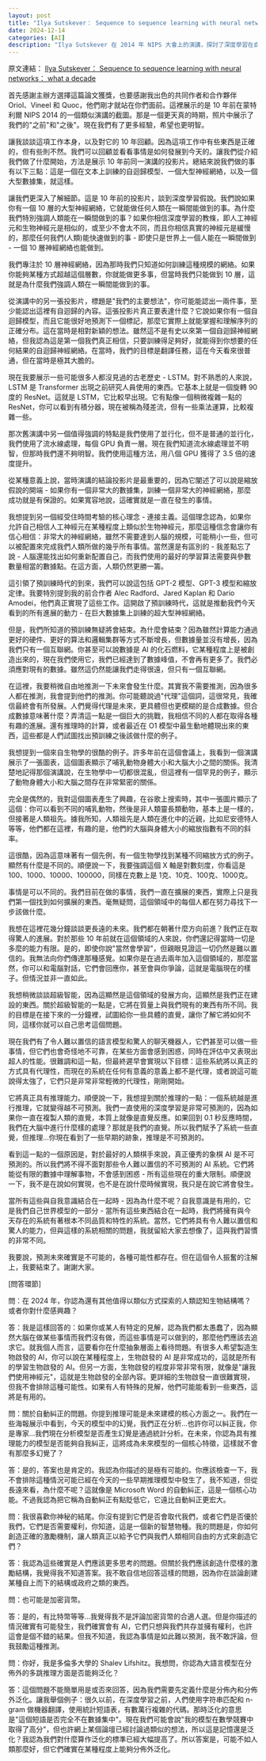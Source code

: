 ```yaml
---
layout: post
title: "Ilya Sutskever： Sequence to sequence learning with neural networks： what a decade"
date: 2024-12-14
categories: [AI]
description: "Ilya Sutskever 在 2014 年 NIPS 大會上的演講，探討了深度學習在自然語言處理領域的突破性進展。"
---
```

<span class="original-link">原文連結： [Ilya Sutskever： Sequence to sequence learning with neural networks： what a decade](https://www.youtube.com/watch?v=1yvBqasHLZs)</span> 

首先感謝主辦方選擇這篇論文獲獎，也要感謝我出色的共同作者和合作夥伴 Oriol、Vineel 和 Quoc，他們剛才就站在你們面前。這裡展示的是 10 年前在蒙特利爾 NIPS 2014 的一個類似演講的截圖。那是一個更天真的時期，照片中展示了我們的"之前"和"之後"。現在我們有了更多經驗，希望也更明智。

讓我談談這項工作本身，以及對它的 10 年回顧。因為這項工作中有些東西是正確的，但有些則不然。我們可以回顧並看看事情是如何發展到今天的。讓我們從介紹我們做了什麼開始，方法是展示 10 年前同一演講的投影片。總結來說我們做的事有以下三點：這是一個在文本上訓練的自迴歸模型、一個大型神經網絡，以及一個大型數據集，就這樣。

讓我們更深入了解細節。這是 10 年前的投影片，談到深度學習假說。我們說如果你有一個 10 層的大型神經網絡，它就能做任何人類在一瞬間能做到的事。為什麼我們特別強調人類能在一瞬間做到的事？如果你相信深度學習的教條，即人工神經元和生物神經元是相似的，或至少不會太不同，而且你相信真實的神經元是緩慢的，那麼任何我們(人類)能快速做到的事 - 即使只是世界上一個人能在一瞬間做到 - 一個 10 層神經網絡也能做到。

我們專注於 10 層神經網絡，因為那時我們只知道如何訓練這種規模的網絡。如果你能夠某種方式超越這個層數，你就能做更多事，但當時我們只能做到 10 層，這就是為什麼我們強調人類在一瞬間能做到的事。

從演講中的另一張投影片，標題是"我們的主要想法"，你可能能認出一兩件事，至少能認出這裡有自迴歸的內容。這張投影片真正要表達什麼？它說如果你有一個自迴歸模型，而且它能很好地預測下一個標記，那麼它實際上就能掌握和理解序列的正確分布。這在當時是相對新穎的想法。雖然這不是有史以來第一個自迴歸神經網絡，但我認為這是第一個我們真正相信，只要訓練得足夠好，就能得到你想要的任何結果的自迴歸神經網絡。在當時，我們的目標是翻譯任務，這在今天看來很普通，但在當時是極其大膽的。

現在我要展示一些可能很多人都沒見過的古老歷史 - LSTM。對不熟悉的人來說，LSTM 是 Transformer 出現之前研究人員使用的東西。它基本上就是一個旋轉 90 度的 ResNet。這就是 LSTM，它比較早出現。它有點像一個稍微複雜一點的 ResNet，你可以看到有積分器，現在被稱為殘差流，但有一些乘法運算，比較複雜一些。

那次舊演講中另一個值得強調的特點是我們使用了並行化，但不是普通的並行化，我們使用了流水線處理，每個 GPU 負責一層。現在我們知道流水線處理並不明智，但那時我們還不夠明智。我們使用這種方法，用八個 GPU 獲得了 3.5 倍的速度提升。

從某種意義上說，當時演講的結論投影片是最重要的，因為它闡述了可以說是縮放假說的開端 - 如果你有一個非常大的數據集，訓練一個非常大的神經網絡，那麼成功就是有保證的。如果寬容地說，這確實就是一直在發生的事情。

我想提到另一個經受住時間考驗的核心理念 - 連接主義。這個理念認為，如果你允許自己相信人工神經元在某種程度上類似於生物神經元，那麼這種信念會讓你有信心相信：非常大的神經網絡，雖然不需要達到人腦的規模，可能稍小一些，但可以被配置來完成我們人類所做的幾乎所有事情。當然還是有區別的 - 我差點忘了說 - 人腦還能找出如何重新配置自己，而我們使用的最好的學習算法需要與參數數量相當的數據點。在這方面，人類仍然更勝一籌。

這引領了預訓練時代的到來，我們可以說這包括 GPT-2 模型、GPT-3 模型和縮放定律。我要特別提到我的前合作者 Alec Radford、Jared Kaplan 和 Dario Amodei，他們真正實現了這些工作。這開啟了預訓練時代，這就是推動我們今天看到的所有進展的動力 - 在巨大數據集上訓練的超大型神經網絡。

但是，我們所知道的預訓練無疑將會結束。為什麼會結束？因為雖然計算能力通過更好的硬件、更好的算法和邏輯集群等方式不斷增長，但數據量並沒有增長，因為我們只有一個互聯網。你甚至可以說數據是 AI 的化石燃料，它某種程度上是被創造出來的，現在我們使用它，我們已經達到了數據峰值，不會再有更多了。我們必須應對現有的數據。雖然這仍然能讓我們走得很遠，但只有一個互聯網。

在這裡，我要稍微自由地推測一下未來會發生什麼。其實我不需要推測，因為很多人都在推測，我會提到他們的推測。你可能聽說過"代理"這個詞，這很常見，我確信最終會有所發展。人們覺得代理是未來，更具體但也更模糊的是合成數據。但合成數據意味著什麼？弄清這一點是一個巨大的挑戰，我相信不同的人都在取得各種有趣的進展。還有推理時的計算，或者最近在 O1 模型中最生動地體現出來的東西，這些都是人們試圖找出預訓練之後該做什麼的例子。

我想提到一個來自生物學的很酷的例子。許多年前在這個會議上，我看到一個演講展示了一張圖表，這個圖表顯示了哺乳動物身體大小和大腦大小之間的關係。我清楚地記得那個演講說，在生物學中一切都很混亂，但這裡有一個罕見的例子，顯示了動物身體大小和大腦之間存在非常緊密的關係。

完全是偶然的，我對這個圖表產生了興趣，在谷歌上搜索時，其中一張圖片顯示了這個：你可以看到不同的哺乳動物，然後是非人類靈長類動物，基本上是一樣的，但接著是人類祖先。據我所知，人類祖先是人類在進化中的近親，比如尼安德特人等等，他們都在這裡，有趣的是，他們的大腦與身體大小的縮放指數有不同的斜率。

這很酷，因為這意味著有一個先例，有一個生物學找到某種不同縮放方式的例子。顯然有什麼是不同的。順便說一下，我要強調這個 X 軸是對數刻度，你看這是 100、1000、10000、100000，同樣在克數上是 1克、10克、100克、1000克。

事情是可以不同的。我們目前在做的事情，我們一直在擴展的東西，實際上只是我們第一個找到如何擴展的東西。毫無疑問，這個領域中的每個人都在努力尋找下一步該做什麼。

我想在這裡花幾分鐘談談更長遠的未來。我們都在朝著什麼方向前進？我們正在取得驚人的進展。對於那些 10 年前就在這個領域的人來說，你們還記得當時一切是多麼的能力有限。是的，即使你說"當然會學習"，但親眼見證這一切仍然是難以置信的。我無法向你們傳達那種感覺。如果你是在過去兩年加入這個領域的，那麼當然，你可以和電腦對話，它們會回應你，甚至會與你爭論，這就是電腦現在的樣子。但情況並非一直如此。

我想稍微談談超級智能，因為這顯然是這個領域的發展方向，這顯然是我們正在建設的東西。關於超級智能的一點是，它將在質量上與我們現有的東西有所不同。我的目標是在接下來的一分鐘裡，試圖給你一些具體的直覺，讓你了解它將如何不同，這樣你就可以自己思考這個問題。

現在我們有了令人難以置信的語言模型和驚人的聊天機器人，它們甚至可以做一些事情，但它們也會奇怪地不可靠，在某些方面會感到困惑，同時在評估中又表現出超人的性能。很難調和這一點，但最終遲早會實現以下目標：這些系統將以真正的方式具有代理性，而現在的系統在任何有意義的意義上都不是代理，或者說這可能說得太強了，它們只是非常非常輕微的代理性，剛剛開始。

它將真正具有推理能力。順便說一下，我想提到關於推理的一點：一個系統越是進行推理，它就變得越不可預測。我們一直使用的深度學習是非常可預測的，因為如果你一直在複製人類的直覺，本質上就像是直覺反應。如果回到 0.1 秒反應時間，我們在大腦中進行什麼樣的處理？那就是我們的直覺。所以我們賦予了系統一些直覺，但推理...你現在看到了一些早期的跡象，推理是不可預測的。

看到這一點的一個原因是，對於最好的人類棋手來說，真正優秀的象棋 AI 是不可預測的。所以我們將不得不面對那些令人難以置信的不可預測的 AI 系統。它們將能從有限的數據中理解事物，不會感到困惑 - 所有這些現在的重大限制。順便說一下，我不是在說如何實現，也不是在說什麼時候實現，我只是在說它將會發生。

當所有這些與自我意識結合在一起時 - 因為為什麼不呢？自我意識是有用的，它是我們自己世界模型的一部分 - 當所有這些東西結合在一起時，我們將擁有與今天存在的系統有著根本不同品質和特性的系統。當然，它們將具有令人難以置信和驚人的能力，但與這樣的系統相關的問題，我就留給大家去想像了，這與我們習慣的非常不同。

我要說，預測未來確實是不可能的，各種可能性都存在。但在這個令人振奮的注解上，我要結束了。謝謝大家。

[問答環節]

問：在 2024 年，你認為還有其他值得以類似方式探索的人類認知生物結構嗎？或者你對什麼感興趣？

答：我是這樣回答的：如果你或某人有特定的見解，認為我們都太愚蠢了，因為顯然大腦在做某些事情而我們沒有做，而這些事情是可以做到的，那麼他們應該去追求它。就我個人而言，這要看你在什麼抽象層面上看待問題。有很多人希望製造生物啟發的 AI，你可以說在某種程度上，生物啟發的 AI 是非常成功的，這就是所有的學習生物啟發的 AI。但另一方面，生物啟發的程度非常非常有限，就像是"讓我們使用神經元"，這就是生物啟發的全部內容。更詳細的生物啟發一直很難實現，但我不會排除這種可能性。如果有人有特殊的見解，他們可能能看到一些東西，這將是有用的。

問：關於自動糾正的問題。你提到推理可能是未來建模的核心方面之一。我們在一些海報展示中看到，今天的模型中的幻覺，我們正在分析...也許你可以糾正我，你是專家...我們現在分析模型是否產生幻覺是通過統計分析。在未來，你認為具有推理能力的模型是否能夠自我糾正，這將成為未來模型的一個核心特徵，這樣就不會有那麼多幻覺了？

答：是的，答案也是肯定的。我認為你描述的是極有可能的。你應該檢查一下，我不會排除這種情況可能已經在今天的一些早期推理模型中發生了，我不知道，但從長遠來看，為什麼不呢？這就像是 Microsoft Word 的自動糾正，這是一個核心功能。不過我認為把它稱為自動糾正有點貶低它，它遠比自動糾正更宏大。

問：我很喜歡你神秘的結尾。你沒有提到它們是否會取代我們，或者它們是否優於我們，它們是否需要權利，你知道，這是一個新的智慧物種。我的問題是，你如何創造正確的激勵機制，讓人類真正以給予它們與我們人類相同自由的方式來創造它們？

答：我認為這些確實是人們應該更多思考的問題。但關於我們應該創造什麼樣的激勵結構，我覺得我不知道答案。我不敢自信地回答這樣的問題，因為你在談論創建某種自上而下的結構或政府之類的東西。

問：也可能是加密貨幣。

答：是的，有比特幣等等...我覺得我不是評論加密貨幣的合適人選。但是你描述的情況確實有可能發生，我們確實會有 AI，它們只想與我們共存並擁有權利，也許這會是個不錯的結果。但我不知道，我認為事情是如此難以預測，我不敢評論，但我鼓勵這種推測。

問：你好，我是多倫多大學的 Shalev Lifshitz。我想問，你認為大語言模型在分佈外的多跳推理方面是否能夠泛化？

答：這個問題不能簡單用是或否來回答，因為我們需要先定義什麼是分佈內和分佈外泛化。讓我舉個例子：很久以前，在深度學習之前，人們使用字符串匹配和 n-gram 做機器翻譯，使用統計短語表，有數萬行複雜的代碼。那時泛化的意思是"這個短語是否完全不在數據集中"。現在我們可能會說"我的模型在數學競賽中取得了高分"，但也許網上某個論壇已經討論過類似的想法，所以這是記憶還是泛化？我認為我們對什麼算作泛化的標準已經大幅提高了。所以答案是，可能不如人類那麼好，但它們確實在某種程度上能夠分佈外泛化。

